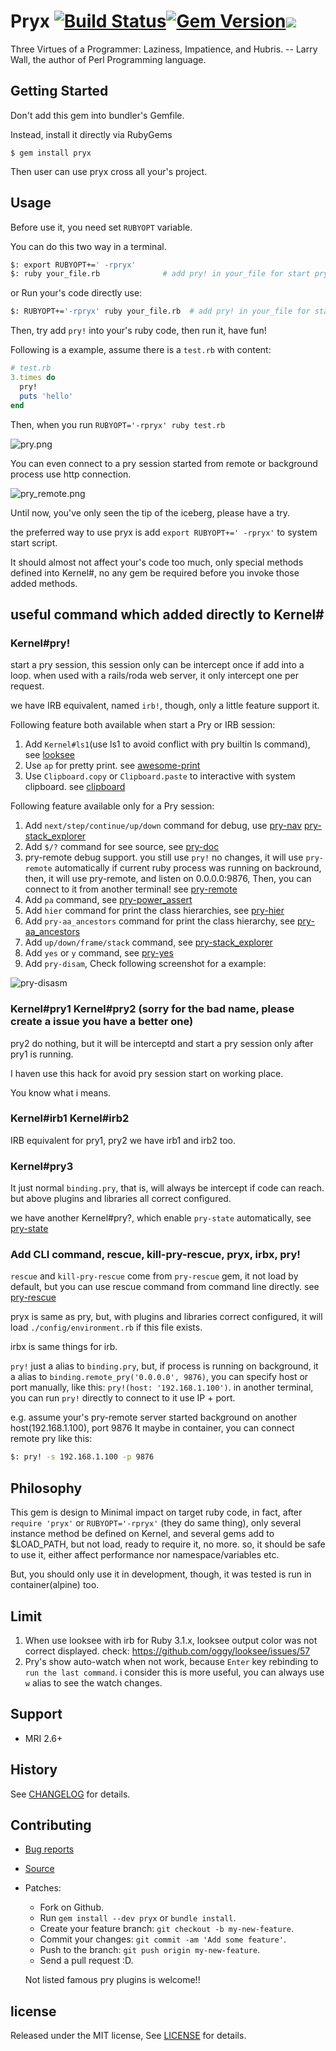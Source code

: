 # Pryx [![Build Status](https://travis-ci.com/zw963/pryx.svg?branch=master)](https://app.travis-ci.com/github/zw963/pryx)[![Gem Version](https://badge.fury.io/rb/pryx.svg)](http://badge.fury.io/rb/pryx)![](https://ruby-gem-downloads-badge.herokuapp.com/pryx?type=total)

Three Virtues of a Programmer: Laziness, Impatience, and Hubris. -- Larry Wall, the author of Perl Programming language.

## Getting Started

Don't add this gem into bundler's Gemfile.

Instead, install it directly via RubyGems

    $ gem install pryx
	
Then user can use pryx cross all your's project.	

## Usage

Before use it, you need set `RUBYOPT` variable.

You can do this two way in a terminal.

```sh
$: export RUBYOPT+=' -rpryx'
$: ruby your_file.rb              # add pry! in your_file for start pry session

```

or Run your's code directly use:


```sh
$: RUBYOPT+='-rpryx' ruby your_file.rb  # add pry! in your_file for start pry session
```

Then, try add `pry!` into your's ruby code, then run it, have fun!

Following is a example, assume there is a `test.rb` with content:

```rb
# test.rb
3.times do
  pry!
  puts 'hello'
end
```

Then, when you run `RUBYOPT='-rpryx' ruby test.rb`

![pry.png](images/pry!.png)

You can even connect to a pry session started from remote or background process 
use http connection.

![pry_remote.png](images/pry_remote.png)

Until now, you've only seen the tip of the iceberg, please have a try.


the preferred way to use pryx is add `export RUBYOPT+=' -rpryx'` to system start script.

It should almost not affect your's code too much, only special methods defined into Kernel#, 
no any gem be required before you invoke those added methods.

## useful command which added directly to Kernel#

### Kernel#pry!

start a pry session, this session only can be intercept once if add into a loop.
when used with a rails/roda web server, it only intercept one per request.

we have IRB equivalent, named `irb!`, though, only a little feature support it.

Following feature both available when start a Pry or IRB session:

1.  Add `Kernel#ls1`(use ls1 to avoid conflict with pry builtin ls command), see [looksee](https://github.com/oggy/looksee)
2.  Use `ap` for pretty print. see [awesome-print](https://github.com/awesome-print/awesome_print)
3.  Use `Clipboard.copy` or `Clipboard.paste` to interactive with system clipboard. see [clipboard](https://github.com/janlelis/clipboard)

Following feature available only for a Pry session:

1.  Add `next/step/continue/up/down` command for debug, use [pry-nav](https://github.com/nixme/pry-nav) [pry-stack_explorer](https://github.com/pry/pry-stack_explorer)
2.  Add `$/?` command for see source, see [pry-doc](https://github.com/pry/pry-doc)
3.  pry-remote debug support. you still use `pry!` no changes, it will use `pry-remote` automatically
    if current ruby process was running on backround, then, it will use pry-remote, and listen on 0.0.0.0:9876,
    Then, you can connect to it from another terminal! see [pry-remote](https://github.com/Mon-Ouie/pry-remote)
4.  Add `pa` command, see [pry-power_assert](https://github.com/yui-knk/pry-power_assert)
5.  Add `hier` command for print the class hierarchies, see [pry-hier](https://github.com/phaul/pry-hier)
6.  Add `pry-aa_ancestors` command for print the class hierarchy, see [pry-aa_ancestors](https://github.com/tbpgr/pry-aa_ancestors)
7.  Add `up/down/frame/stack` command, see [pry-stack_explorer](https://github.com/pry/pry-stack_explorer)
8.  Add `yes` or `y` command, see [pry-yes](https://github.com/christofferh/pry-yes)
9.  Add `pry-disam`, Check following screenshot for a example:

![pry-disasm](images/disasm.png)

### Kernel#pry1 Kernel#pry2  (sorry for the bad name, please create a issue you have a better one)

pry2 do nothing, but it will be interceptd and start a pry session only after pry1 is running.

I haven use this hack for avoid pry session start on working place.

You know what i means.

### Kernel#irb1 Kernel#irb2 

IRB equivalent for pry1, pry2
we have irb1 and irb2 too.

### Kernel#pry3

It just normal `binding.pry`, that is, will always be intercept if code can reach.
but above plugins and libraries all correct configured.

we have another Kernel#pry?, which enable `pry-state` automatically, see [pry-state](https://github.com/SudhagarS/pry-state)

### Add CLI command, rescue, kill-pry-rescue, pryx, irbx, pry!

`rescue` and `kill-pry-rescue` come from `pry-rescue` gem, it not load by default, but you can use rescue command from command line directly.
see [pry-rescue](https://github.com/ConradIrwin/pry-rescue)

pryx is same as pry, but, with plugins and libraries correct configured, it will load `./config/environment.rb` if this file exists.

irbx is same things for irb.

`pry!` just a alias to `binding.pry`, but, if process is running on background, it a alias to `binding.remote_pry('0.0.0.0', 9876)`, 
you can specify host or port manually, like this: `pry!(host: '192.168.1.100')`. 
in another terminal, you can run `pry!` directly to connect to it use IP + port.

e.g. assume your's pry-remote server started background on another host(192.168.1.100), port 9876
It maybe in container, you can connect remote pry like this:

```sh
$: pry! -s 192.168.1.100 -p 9876
```

## Philosophy

This gem is design to Minimal impact on target ruby code, in fact, after `require 'pryx'` or `RUBYOPT='-rpryx'`
(they do same thing), only several instance method be defined on Kernel, and several gems add to $LOAD_PATH, 
but not load, ready to require it, no more. so, it should be safe to use it, either affect performance nor
namespace/variables etc.

But, you should only use it in development, though, it was tested is run in container(alpine) too.

## Limit

  1. When use looksee with irb for Ruby 3.1.x, looksee output color was not correct displayed.
     check: https://github.com/oggy/looksee/issues/57
  2. Pry's show auto-watch when not work, because `Enter` key rebinding to `run the last command`.
     i consider this is more useful, you can always use `w` alias to see the watch changes.

## Support

  * MRI 2.6+

## History

  See [CHANGELOG](https://github.com/zw963/pryx/blob/master/CHANGELOG) for details.

## Contributing

  * [Bug reports](https://github.com/zw963/pryx/issues)
  * [Source](https://github.com/zw963/pryx)
  * Patches:
    * Fork on Github.
    * Run `gem install --dev pryx` or `bundle install`.
    * Create your feature branch: `git checkout -b my-new-feature`.
    * Commit your changes: `git commit -am 'Add some feature'`.
    * Push to the branch: `git push origin my-new-feature`.
    * Send a pull request :D.
	
	Not listed famous pry plugins is welcome!!

## license

Released under the MIT license, See [LICENSE](https://github.com/zw963/pryx/blob/master/LICENSE) for details.
